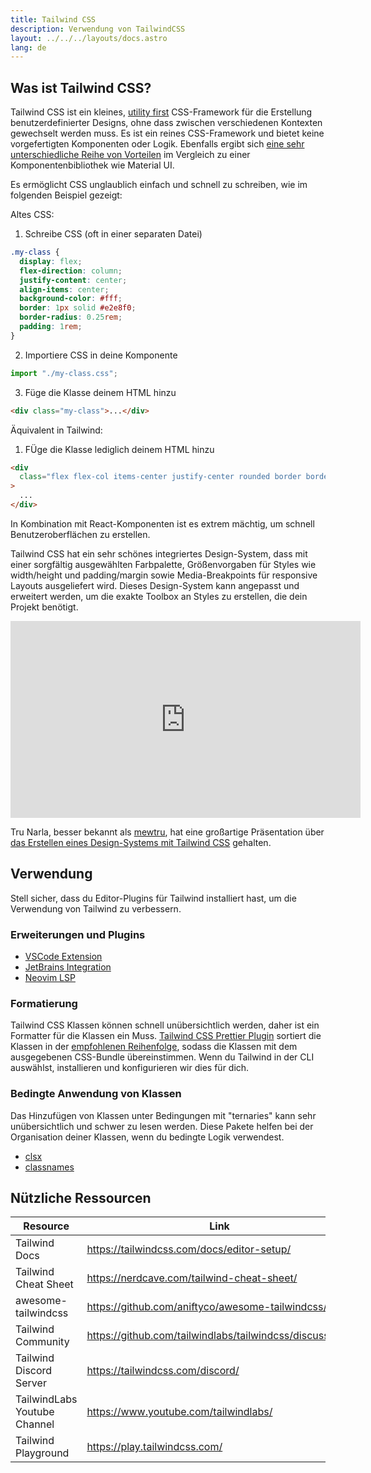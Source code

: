 ```yaml
---
title: Tailwind CSS
description: Verwendung von TailwindCSS
layout: ../../../layouts/docs.astro
lang: de
---
```


## Was ist Tailwind CSS?

Tailwind CSS ist ein kleines, [utility first](https://tailwindcss.com/docs/utility-first) CSS-Framework für die Erstellung benutzerdefinierter Designs, ohne dass zwischen verschiedenen Kontexten gewechselt werden muss. Es ist ein reines CSS-Framework und bietet keine vorgefertigten Komponenten oder Logik. Ebenfalls ergibt sich [eine sehr unterschiedliche Reihe von Vorteilen](https://www.youtube.com/watch?v=CQuTF-bkOgc) im Vergleich zu einer Komponentenbibliothek wie Material UI.

Es ermöglicht CSS unglaublich einfach und schnell zu schreiben, wie im folgenden Beispiel gezeigt:

Altes CSS:

1. Schreibe CSS (oft in einer separaten Datei)

```css
.my-class {
  display: flex;
  flex-direction: column;
  justify-content: center;
  align-items: center;
  background-color: #fff;
  border: 1px solid #e2e8f0;
  border-radius: 0.25rem;
  padding: 1rem;
}
```

2. Importiere CSS in deine Komponente

```jsx
import "./my-class.css";
```

3. Füge die Klasse deinem HTML hinzu

```html
<div class="my-class">...</div>
```

Äquivalent in Tailwind:

1. FÜge die Klasse lediglich deinem HTML hinzu

```html
<div
  class="flex flex-col items-center justify-center rounded border border-gray-200 bg-white p-4"
>
  ...
</div>
```

In Kombination mit React-Komponenten ist es extrem mächtig, um schnell Benutzeroberflächen zu erstellen.

Tailwind CSS hat ein sehr schönes integriertes Design-System, dass mit einer sorgfältig ausgewählten Farbpalette, Größenvorgaben für Styles wie width/height und padding/margin sowie Media-Breakpoints für responsive Layouts ausgeliefert wird. Dieses Design-System kann angepasst und erweitert werden, um die exakte Toolbox an Styles zu erstellen, die dein Projekt benötigt.

<div class="embed">
<iframe width="560" height="315" src="https://www.youtube.com/embed/T-Zv73yZ_QI" title="YouTube video player" frameborder="0" allow="accelerometer; autoplay; clipboard-write; encrypted-media; gyroscope; picture-in-picture" allowfullscreen></iframe>
</div>

Tru Narla, besser bekannt als [mewtru](https://twitter.com/trunarla), hat eine großartige Präsentation über [das Erstellen eines Design-Systems mit Tailwind CSS](https://www.youtube.com/watch?v=T-Zv73yZ_QI) gehalten.

## Verwendung

Stell sicher, dass du Editor-Plugins für Tailwind installiert hast, um die Verwendung von Tailwind zu verbessern.

### Erweiterungen und Plugins

- [VSCode Extension](https://marketplace.visualstudio.com/items?itemName=bradlc.vscode-tailwindcss)
- [JetBrains Integration](https://www.jetbrains.com/help/webstorm/tailwind-css.html#ws_css_tailwind_install)
- [Neovim LSP](https://github.com/neovim/nvim-lspconfig/blob/master/doc/server_configurations.md#tailwindcss)

### Formatierung

Tailwind CSS Klassen können schnell unübersichtlich werden, daher ist ein Formatter für die Klassen ein Muss. [Tailwind CSS Prettier Plugin](https://github.com/tailwindlabs/prettier-plugin-tailwindcss) sortiert die Klassen in der [empfohlenen Reihenfolge](https://tailwindcss.com/blog/automatic-class-sorting-with-prettier#how-classes-are-sorted), sodass die Klassen mit dem ausgegebenen CSS-Bundle übereinstimmen. Wenn du Tailwind in der CLI auswählst, installieren und konfigurieren wir dies für dich.

### Bedingte Anwendung von Klassen

Das Hinzufügen von Klassen unter Bedingungen mit "ternaries" kann sehr unübersichtlich und schwer zu lesen werden. Diese Pakete helfen bei der Organisation deiner Klassen, wenn du bedingte Logik verwendest.

- [clsx](https://github.com/lukeed/clsx)
- [classnames](https://github.com/JedWatson/classnames)

## Nützliche Ressourcen

| Resource                     | Link                                                     |
| ---------------------------- | -------------------------------------------------------- |
| Tailwind Docs                | https://tailwindcss.com/docs/editor-setup/               |
| Tailwind Cheat Sheet         | https://nerdcave.com/tailwind-cheat-sheet/               |
| awesome-tailwindcss          | https://github.com/aniftyco/awesome-tailwindcss/         |
| Tailwind Community           | https://github.com/tailwindlabs/tailwindcss/discussions/ |
| Tailwind Discord Server      | https://tailwindcss.com/discord/                         |
| TailwindLabs Youtube Channel | https://www.youtube.com/tailwindlabs/                    |
| Tailwind Playground          | https://play.tailwindcss.com/                            |
